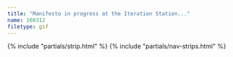 ```yaml
---
title: "Manifesto in progress at the Iteration Station..."
name: 160312
filetype: gif
---
```


{% include "partials/strip.html" %}
{% include "partials/nav-strips.html" %}